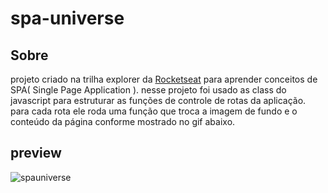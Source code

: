 # spa-universe

## Sobre

projeto criado na trilha explorer da [Rocketseat](https://www.rocketseat.com.br/) para aprender conceitos de SPA( Single Page Application ).
nesse projeto foi usado as class do javascript para estruturar as funções de controle de rotas da aplicação.
para cada rota ele roda uma função que troca a imagem de fundo e o conteúdo da página conforme mostrado no gif abaixo.

## preview

![spauniverse](https://user-images.githubusercontent.com/70963422/197847378-fd8ce32e-cc37-4ec2-ac04-e4bb51ac176c.gif)

 
